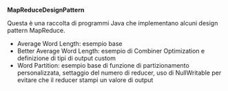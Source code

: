  **MapReduceDesignPattern**
 
 Questa è una raccolta di programmi Java che implementano alcuni design pattern MapReduce.
 
 * Average Word Length: esempio base
 * Better Average Word Length: esempio di Combiner Optimization e definizione di tipi di output custom
 * Word Partition: esempio base di funzione di partizionamento personalizzata, settaggio del numero di reducer, 
  uso di NullWritable per evitare che il reducer stampi un valore di output